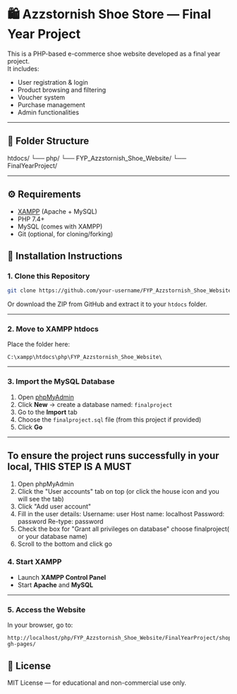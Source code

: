 # 🛍️ Azzstornish Shoe Store — Final Year Project

This is a PHP-based e-commerce shoe website developed as a final year project.  
It includes:
- User registration & login
- Product browsing and filtering
- Voucher system
- Purchase management
- Admin functionalities

---
## 📂 Folder Structure

htdocs/
└── php/
└── FYP_Azzstornish_Shoe_Website/
└── FinalYearProject/

---

## ⚙️ Requirements

- [XAMPP](https://www.apachefriends.org/) (Apache + MySQL)
- PHP 7.4+
- MySQL (comes with XAMPP)
- Git (optional, for cloning/forking)

## 🚀 Installation Instructions

### 1. Clone this Repository

```bash
git clone https://github.com/your-username/FYP_Azzstornish_Shoe_Website.git
```

Or download the ZIP from GitHub and extract it to your `htdocs` folder.

---

### 2. Move to XAMPP htdocs

Place the folder here:
```
C:\xampp\htdocs\php\FYP_Azzstornish_Shoe_Website\
```

---
### 3. Import the MySQL Database

1. Open [phpMyAdmin](http://localhost/phpmyadmin)
2. Click **New** → create a database named: `finalproject`
3. Go to the **Import** tab
4. Choose the `finalproject.sql` file (from this project if provided)
5. Click **Go**
---

## To ensure the project runs successfully in your local, THIS STEP IS A MUST 

1. Open phpMyAdmin
2. Click the "User accounts" tab on top (or click the house icon and you will see the tab)
3. Click "Add user account"
4. Fill in the user details:
   Username: user
   Host name: localhost
   Password: password
   Re-type: password
5. Check the box for "Grant all privileges on database"
   choose finalproject( or your database name)
6. Scroll to the bottom and click go

### 4. Start XAMPP

- Launch **XAMPP Control Panel**
- Start **Apache** and **MySQL**

---

### 5. Access the Website

In your browser, go to:

```
http://localhost/php/FYP_Azzstornish_Shoe_Website/FinalYearProject/shoppers-gh-pages/
```

## 📄 License

MIT License — for educational and non-commercial use only.
